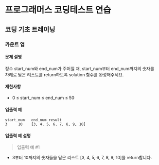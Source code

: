 # 프로그래머스 코딩테스트 연습

## 코딩 기초 트레이닝

### 카운트 업

#### 문제 설명
정수 start_num와 end_num가 주어질 때, start_num부터 end_num까지의 숫자를 차례로 담은 리스트를 return하도록 solution 함수를 완성해주세요.

#### 제한사항
- 0 ≤ start_num ≤ end_num ≤ 50

#### 입출력 예
```
start_num	end_num	result
3	  10	[3, 4, 5, 6, 7, 8, 9, 10]
```

#### 입출력 예 설명
> 입출력 예 #1
- 3부터 10까지의 숫자들을 담은 리스트 [3, 4, 5, 6, 7, 8, 9, 10]를 return합니다.